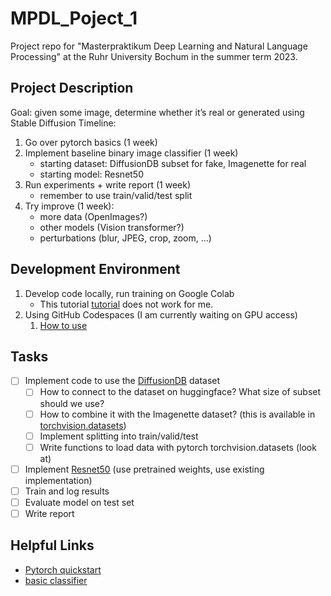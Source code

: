 # MPDL_Poject_1
Project repo for "Masterpraktikum Deep Learning and Natural Language Processing" at the Ruhr University Bochum in the summer term 2023.

## Project Description

Goal: given some image, determine whether it’s real or generated using Stable Diffusion
Timeline:
1. Go over pytorch basics (1 week)
2. Implement baseline binary image classifier (1 week)
   - starting dataset: DiffusionDB subset for fake, Imagenette for real 
   - starting model: Resnet50
3. Run experiments + write report (1 week) 
   - remember to use train/valid/test split
4. Try improve (1 week):
   - more data (OpenImages?)
   - other models (Vision transformer?)
   - perturbations (blur, JPEG, crop, zoom, ...)

## Development Environment
1. Develop code locally, run training on Google Colab
   - This tutorial [tutorial](https://felixbmuller.medium.com/connect-a-private-github-repository-with-google-colab-via-a-deploy-key-cca8ad13007) does not work for me.
2. Using GitHub Codespaces (I am currently waiting on GPU access)
   1. [How to use](https://docs.github.com/en/codespaces/developing-in-codespaces/getting-started-with-github-codespaces-for-machine-learning)

## Tasks
- [ ] Implement code to use the [DiffusionDB](https://huggingface.co/datasets/poloclub/diffusiondb) dataset
  - [ ] How to connect to the dataset on huggingface? What size of subset should we use?
  - [ ] How to combine it with the Imagenette dataset? (this is available in [torchvision.datasets](https://pytorch.org/vision/stable/datasets.html))
  - [ ] Implement splitting into train/valid/test
  - [ ] Write functions to load data with pytorch torchvision.datasets (look at)
- [ ] Implement [Resnet50](https://pytorch.org/hub/nvidia_deeplearningexamples_resnet50/) (use pretrained weights, use existing implementation)
- [ ] Train and log results
- [ ] Evaluate model on test set
- [ ] Write report

## Helpful Links
- [Pytorch quickstart](https://pytorch.org/tutorials/beginner/basics/quickstart_tutorial.html)
- [basic classifier](https://github.com/github/codespaces-jupyter/blob/main/notebooks/image-classifier.ipynb)